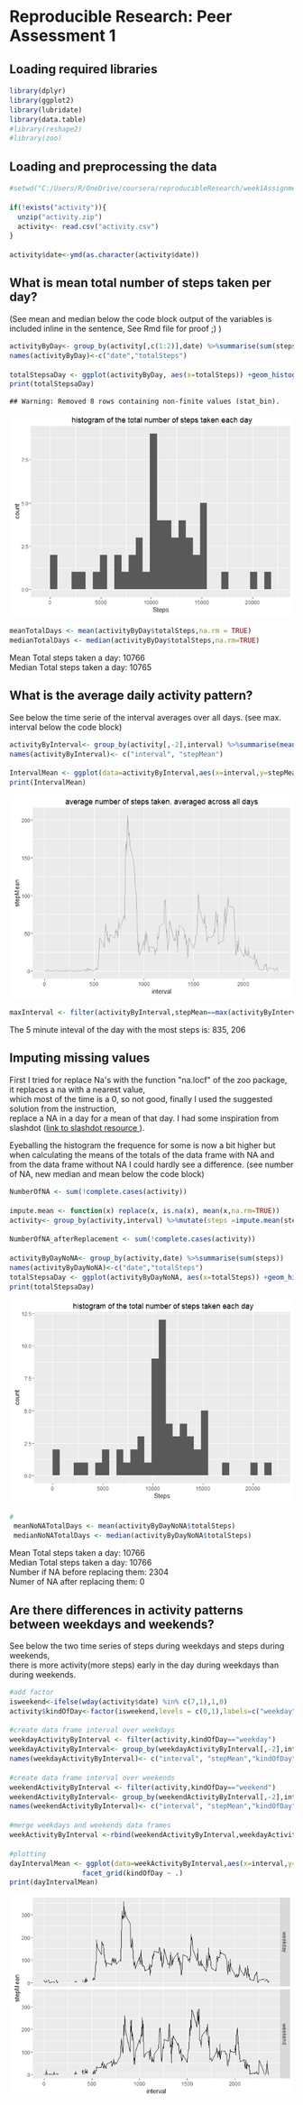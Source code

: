 # Reproducible Research: Peer Assessment 1

## Loading required libraries

```r
library(dplyr)
library(ggplot2)
library(lubridate)
library(data.table)
#library(reshape2)
#library(zoo)
```


## Loading and preprocessing the data

```r
#setwd("C:/Users/R/OneDrive/coursera/reproducibleResearch/week1Assignment")

if(!exists("activity")){
  unzip("activity.zip")
  activity<- read.csv("activity.csv")
}

activity$date<-ymd(as.character(activity$date))
```


## What is mean total number of steps taken per day? 
(See mean and median below the code block output of the variables is included inline in the sentence, See Rmd file for proof ;) )

```r
activityByDay<- group_by(activity[,c(1:2)],date) %>%summarise(sum(steps))
names(activityByDay)<-c("date","totalSteps")

totalStepsaDay <- ggplot(activityByDay, aes(x=totalSteps)) +geom_histogram(bins = 30)  +labs(x="Steps")+ ggtitle(" histogram of the total number of steps taken each day")
print(totalStepsaDay)
```

```
## Warning: Removed 8 rows containing non-finite values (stat_bin).
```

![](PA1_template_files/figure-html/unnamed-chunk-3-1.png)

```r
meanTotalDays <- mean(activityByDay$totalSteps,na.rm = TRUE)
medianTotalDays <- median(activityByDay$totalSteps,na.rm=TRUE)
```

Mean Total steps taken a day: 10766  
Median Total steps taken a day: 10765  



## What is the average daily activity pattern?
See below the time serie of the interval averages over all days. (see max. interval below the code block)

```r
activityByInterval<- group_by(activity[,-2],interval) %>%summarise(mean(steps,na.rm=TRUE))
names(activityByInterval)<- c("interval", "stepMean")

IntervalMean <- ggplot(data=activityByInterval,aes(x=interval,y=stepMean)) + geom_line(alpha=.3) +ggtitle("average number of steps taken, averaged across all days")
print(IntervalMean)
```

![](PA1_template_files/figure-html/unnamed-chunk-4-1.png)

```r
maxInterval <- filter(activityByInterval,stepMean==max(activityByInterval$stepMean, na.rm = TRUE))
```
The 5 minute inteval of the day with the most steps is: 835, 206  


## Imputing missing values  
First I tried for replace Na's with the function "na.locf" of the zoo package, it replaces a na with a nearest value,  
which most of the time is a 0, so not good, finally I used the suggested solution from the instruction,  
replace a NA in a day for a mean of that day. I had some inspiration from slashdot ([link  to slashdot resource ](http://stackoverflow.com/questions/9322773/how-to-replace-na-with-mean-by-subset-in-r-impute-with-plyr)).    
  
Eyeballing the histogram the frequence for some is now a bit higher but when calculating the means of the totals of the data frame with NA and from the data frame without NA I could hardly see a  difference. (see number of NA, new median and mean below the code block)

```r
NumberOfNA <- sum(!complete.cases(activity))

impute.mean <- function(x) replace(x, is.na(x), mean(x,na.rm=TRUE))
activity<- group_by(activity,interval) %>%mutate(steps =impute.mean(steps))

NumberOfNA_afterReplacement <- sum(!complete.cases(activity))

activityByDayNoNA<- group_by(activity,date) %>%summarise(sum(steps))
names(activityByDayNoNA)<-c("date","totalSteps")
totalStepsaDay <- ggplot(activityByDayNoNA, aes(x=totalSteps)) +geom_histogram(bins = 30)  +labs(x="Steps")  + ggtitle(" histogram of the total number of steps taken each day")
print(totalStepsaDay)
```

![](PA1_template_files/figure-html/unnamed-chunk-5-1.png)

```r
# 
 meanNoNATotalDays <- mean(activityByDayNoNA$totalSteps)
 medianNoNATotalDays <- median(activityByDayNoNA$totalSteps)
```
Mean Total steps taken a day: 10766  
Median Total steps taken a day: 10766  
Number if NA before replacing them: 2304  
Numer of NA after replacing them: 0  
  
  
## Are there differences in activity patterns between weekdays and weekends?
See below the two time series of steps during weekdays and steps during weekends,  
there is more activity(more steps) early in the day during weekdays than during weekends.

```r
#add factor
isweekend<-ifelse(wday(activity$date) %in% c(7,1),1,0)
activity$kindOfDay<-factor(isweekend,levels = c(0,1),labels=c("weekday","weekend"))

#create data frame interval over weekdays
weekdayActivityByInterval <- filter(activity,kindOfDay=="weekday")
weekdayActivityByInterval<- group_by(weekdayActivityByInterval[,-2],interval) %>%summarise(mean(steps[steps>0],na.rm=TRUE),first(kindOfDay))
names(weekdayActivityByInterval)<- c("interval", "stepMean","kindOfDay")

#create data frame interval over weekends
weekendActivityByInterval <- filter(activity,kindOfDay=="weekend")
weekendActivityByInterval<- group_by(weekendActivityByInterval[,-2],interval) %>%summarise(mean(steps[steps>0],na.rm=TRUE),first(kindOfDay))
names(weekendActivityByInterval)<- c("interval", "stepMean","kindOfDay")

#merge weekdays and weekends data frames
weekActivityByInterval <-rbind(weekendActivityByInterval,weekdayActivityByInterval)

#plotting
dayIntervalMean <- ggplot(data=weekActivityByInterval,aes(x=interval,y=stepMean)) + geom_line()  +
                  facet_grid(kindOfDay ~ .)
print(dayIntervalMean)
```

![](PA1_template_files/figure-html/unnamed-chunk-6-1.png)
